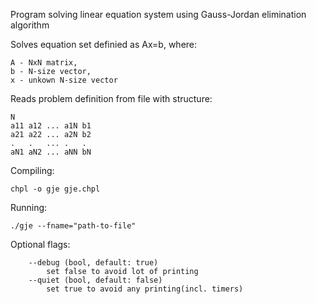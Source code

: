 Program solving linear equation system
using Gauss-Jordan elimination algorithm

Solves equation set definied as Ax=b, where:

    A - NxN matrix,
    b - N-size vector,
    x - unkown N-size vector

Reads problem definition from file with structure:

 	N
	a11 a12 ... a1N b1
	a21 a22 ... a2N b2
	.   .   ... .   .
	aN1 aN2 ... aNN bN

 Compiling: 
 
    chpl -o gje gje.chpl
 
 Running: 
 
    ./gje --fname="path-to-file"
 
 Optional flags:

 		--debug (bool, default: true) 
			set false to avoid lot of printing
 		--quiet (bool, default: false)
 			set true to avoid any printing(incl. timers) 

